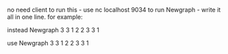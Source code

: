 no need client to run this - use nc localhost 9034
to run Newgraph - write it all in one line.
for example:

instead
Newgraph 3 3
1 2
2 3
3 1

use
Newgraph 3 3 1 2 2 3 3 1